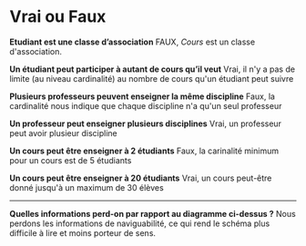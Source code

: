 # Vrai ou Faux


**Etudiant est une classe d’association**
FAUX, *Cours* est un classe d'association.

**Un étudiant peut participer à autant de cours qu’il veut**
Vrai, il n'y a pas de limite (au niveau cardinalité) au nombre de cours qu'un étudiant peut suivre

**Plusieurs professeurs peuvent enseigner la même discipline**
Faux, la cardinalité nous indique que chaque discipline n'a qu'un seul professeur

**Un professeur peut enseigner plusieurs disciplines**
Vrai, un professeur peut avoir plusieur discipline

**Un cours peut être enseigner à 2 étudiants**
Faux, la carinalité minimum pour un cours est de 5 étudiants


**Un cours peut être enseigner à 20 étudiants**
Vrai, un cours peut-être donné jusqu'à un maximum de 30 élèves

------------------------------------

**Quelles informations perd-on par rapport au diagramme ci-dessus ?**
Nous perdons les informations de naviguabilité, ce qui rend le schéma plus difficile à lire et moins porteur de sens.
